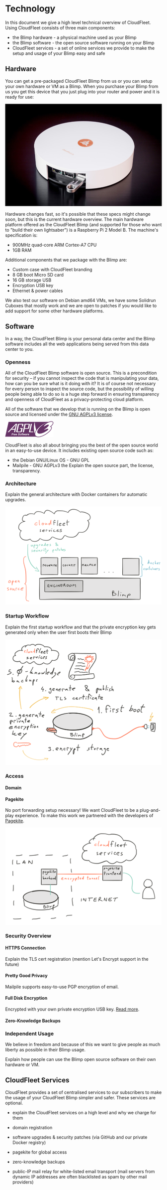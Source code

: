 # Technology

In this document we give a high level technical overview of CloudFleet. Using
CloudFleet consists of three main components:

- the Blimp hardware - a physical machine used as your Blimp
- the Blimp software - the open source software running on your Blimp
- CloudFleet services - a set of online services we provide to make the setup
and usage of your Blimp easy and safe

## Hardware

You can get a pre-packaged CloudFleet Blimp from us or you can setup
your own hardware or VM as a Blimp. When you purchase your Blimp from us you
get this device that you just plug into your router and power and it is
ready for use:

![The CloudFleet Blimp photo](img/blimp.jpg)

Hardware changes fast, so it's possible that these specs might change soon,
but this is the current hardware overview.
The main hardware platform offered as the CloudFleet Blimp (and supported for
those who want to "build their own lightsaber") is a Raspberry Pi 2 Model B.
The machine's specification is:

- 900MHz quad-core ARM Cortex-A7 CPU
- 1GB RAM

Additional components that we package with the Blimp are:

- Custom case with CloudFleet branding
- 8 GB boot Micro SD card
- 16 GB storage USB
- Encryption USB key
- Ethernet & power cables

We also test our software on Debian amd64 VMs, we have some Solidrun Cuboxes
that mostly work and we are open to patches if
you would like to add support for some other hardware platforms.

## Software

In a way, the CloudFleet Blimp is your personal data center
and the Blimp software includes all the web applications being
served from this data center to you.

### Openness

All of the CloudFleet Blimp software is open source. This is a precondition
for security – if you cannot inspect the code that is manipulating your data,
how can you be sure what is it doing with it? It is of course not necessary for
every person to inspect the source code, but the possibility of willing people
being able to do so is a huge step forward in ensuring transparency and openness
of CloudFleet as a privacy-protecting cloud platform.

All of the software that we develop that is running on the Blimp is open source
and licensed under the
[GNU AGPLv3 license](https://www.gnu.org/licenses/agpl-3.0.html).

![AGPLv3 logo](img/agplv3-155x51.png)

CloudFleet is also all about bringing you the best of the open source world
in an easy-to-use device. It includes existing open source code such as:

- the Debian GNU/Linux OS - GNU GPL
- Mailpile - GNU AGPLv3 the Explain the open source part, the license, transparency.

### Architecture

Explain the general architecture with Docker containers for automatic upgrades.

![architecture diagram](img/architecture.png)

### Startup Workflow

Explain the first startup workflow and that the private encryption key gets
generated only when the user first boots their Blimp

![](img/startup.png)

### Access

#### Domain

#### Pagekite

No port forwarding setup necessary! We want CloudFleet to be a plug-and-play
experience. To make this work we partnered with the developers of
[Pagekite](pagekite.net).

![](img/pagekite.png)

### Security Overview

#### HTTPS Connection

Explain the TLS cert registration (mention Let's Encrypt support in the future)

#### Pretty Good Privacy

Mailpile supports easy-to-use PGP encryption of email.

#### Full Disk Encryption

Encrypted with your own private encryption USB key.
[Read more](disk-encryption.html).

#### Zero-Knowledge Backups

### Independent Usage

We believe in freedom and because of this we want to give people as much liberty
as possible in their Blimp usage.

Explain how people can use the Blimp open source software on their own hardware
or VM.

## CloudFleet Services

CloudFleet provides a set of centralised services to our subscribers to make
the usage of your CloudFleet Blimp simpler and safer. These services are
optional.

- explain the CloudFleet services on a high level and why we charge for them

- domain registration
- software upgrades & security patches (via GitHub and
  our private Docker registry)
- pagekite for global access
- zero-knowledge backups
- public-IP mail relay for white-listed email transport (mail servers from
  dynamic IP addresses are often blacklisted as spam by other mail providers)

